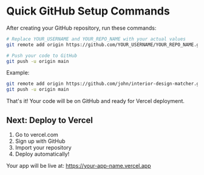 # Quick GitHub Setup Commands

After creating your GitHub repository, run these commands:

```bash
# Replace YOUR_USERNAME and YOUR_REPO_NAME with your actual values
git remote add origin https://github.com/YOUR_USERNAME/YOUR_REPO_NAME.git

# Push your code to GitHub
git push -u origin main
```

Example:
```bash
git remote add origin https://github.com/john/interior-design-matcher.git
git push -u origin main
```

That's it! Your code will be on GitHub and ready for Vercel deployment.

## Next: Deploy to Vercel
1. Go to vercel.com
2. Sign up with GitHub
3. Import your repository
4. Deploy automatically!

Your app will be live at: https://your-app-name.vercel.app